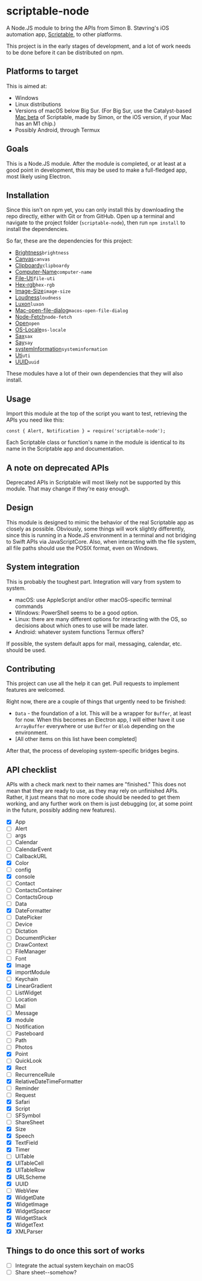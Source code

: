 # scriptable-node

A Node.JS module to bring the APIs from Simon B. Støvring's iOS automation app, [Scriptable](https://scriptable.app), to other platforms.

This project is in the early stages of development, and a lot of work needs to be done before it can be distributed on npm.

## Platforms to target

This is aimed at:

- Windows
- Linux distributions
- Versions of macOS below Big Sur. (For Big Sur, use the Catalyst-based [Mac beta](https://scriptable.app/mac-beta/) of Scriptable, made by Simon, or the iOS version, if your Mac has an M1 chip.)
- Possibly Android, through Termux

## Goals

This is a Node.JS module. After the module is completed, or at least at a good point in development, this may be used to make a full-fledged app, most likely using Electron.

## Installation

Since this isn't on npm yet, you can only install this by downloading the repo directly, either with Git or from GitHub. Open up a terminal and navigate to the project folder (`scriptable-node`), then run `npm install` to install the dependencies.

So far, these are the dependencies for this project:

- [Brightness](https://www.npmjs.com/package/brightness)`brightness`
- [Canvas](https://www.npmjs.com/package/canvas)`canvas`
- [Clipboardy](https://www.npmjs.com/package/clipboardy)`clipboardy`
- [Computer-Name](https://www.npmjs.com/package/computer-name)`computer-name`
- [File-Uti](https://www.npmjs.com/package/file-uti)`file-uti`
- [Hex-rgb](https://www.npmjs.com/package/hex-rgb)`hex-rgb`
- [Image-Size](https://www.npmjs.com/package/image-size)`image-size`
- [Loudness](https://www.npmjs.com/package/loudness)`loudness`
- [Luxon](https://www.npmjs.com/package/luxon)`luxon`
- [Mac-open-file-dialog](https://www.npmjs.com/package/macos-open-file-dialog)`macos-open-file-dialog`
- [Node-Fetch](https://www.npmjs.com/package/node-fetch)`node-fetch`
- [Open](https://www.npmjs.com/package/open)`open`
- [OS-Locale](https://www.npmjs.com/package/os-locale)`os-locale`
- [Sax](https://www.npmjs.com/package/sax)`sax`
- [Say](https://www.npmjs.com/package/say)`say`
- [systemInformation](https://www.npmjs.com/package/systeminformation)`systeminformation`
- [Uti](https://www.npmjs.com/package/uti)`uti`
- [UUID](https://www.npmjs.com/package/uuid)`uuid`

These modules have a lot of their own dependencies that they will also install.

## Usage

Import this module at the top of the script you want to test, retrieving the APIs you need like this:

```
const { Alert, Notification } = require('scriptable-node');
```

Each Scriptable class or function's name in the module is identical to its name in the Scriptable app and documentation.

## A note on deprecated APIs

Deprecated APIs in Scriptable will most likely not be supported by this module. That may change if they're easy enough.

## Design

This module is designed to mimic the behavior of the real Scriptable app as closely as possible. Obviously, some things will work slightly differently, since this is running in a Node.JS environment in a terminal and not bridging to Swift APIs via JavaScriptCore. Also, when interacting with the file system, all file paths should use the POSIX format, even on Windows.

## System integration

This is probably the toughest part. Integration will vary from system to system. 

- macOS: use AppleScript and/or other macOS-specific terminal commands
- Windows: PowerShell seems to be a good option.
- Linux: there are many different options for interacting with the OS, so decisions about which ones to use will be made later.
- Android: whatever system functions Termux offers?

If possible, the system default apps for mail, messaging, calendar, etc. should be used.

## Contributing

This project can use all the help it can get. Pull requests to implement features are welcomed.

Right now, there are a couple of things that urgently need to be finished:

- `Data` - the foundation of a lot. This will be a wrapper for `Buffer`, at least for now. When this becomes an Electron app, I will either have it use `ArrayBuffer` everywhere or use `Buffer` or `Blob` depending on the environment.
- [All other items on this list have been completed]

After that, the process of developing system-specific bridges begins.

## API checklist

APIs with a check mark next to their names are "finished." This does not mean that they are ready to use, as they may rely on unfinished APIs. Rather, it just means that no more code should be needed to get them working, and any further work on them is just debugging (or, at some point in the future, possibly adding new features).

- [x] App
- [ ] Alert
- [ ] args
- [ ] Calendar
- [ ] CalendarEvent
- [ ] CallbackURL
- [x] Color
- [ ] config
- [x] console
- [ ] Contact
- [ ] ContactsContainer
- [ ] ContactsGroup
- [ ] Data
- [x] DateFormatter
- [ ] DatePicker
- [ ] Device
- [ ] Dictation
- [ ] DocumentPicker
- [ ] DrawContext
- [ ] FileManager
- [ ] Font
- [x] Image
- [x] importModule
- [ ] Keychain
- [x] LinearGradient
- [ ] ListWidget
- [ ] Location
- [ ] Mail
- [ ] Message
- [x] module
- [ ] Notification
- [ ] Pasteboard
- [ ] Path
- [ ] Photos
- [x] Point
- [ ] QuickLook
- [x] Rect
- [ ] RecurrenceRule
- [x] RelativeDateTimeFormatter
- [ ] Reminder
- [ ] Request
- [x] Safari
- [x] Script
- [ ] SFSymbol
- [ ] ShareSheet
- [x] Size
- [x] Speech
- [x] TextField
- [x] Timer
- [ ] UITable
- [x] UITableCell
- [x] UITableRow
- [x] URLScheme
- [x] UUID
- [ ] WebView
- [x] WidgetDate
- [x] WidgetImage
- [x] WidgetSpacer
- [x] WidgetStack
- [x] WidgetText
- [x] XMLParser

## Things to do once this sort of works

- [ ] Integrate the actual system keychain on macOS
- [ ] Share sheet--somehow?